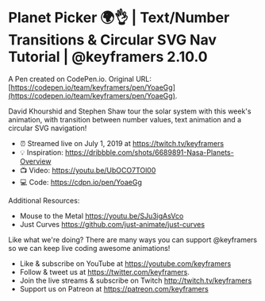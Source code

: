 # Planet Picker 🌍👌 | Text/Number Transitions & Circular SVG Nav Tutorial | @keyframers 2.10.0

A Pen created on CodePen.io. Original URL: [https://codepen.io/team/keyframers/pen/YoaeGg](https://codepen.io/team/keyframers/pen/YoaeGg).

David Khourshid and Stephen Shaw tour the solar system with this week's animation, with transition between number values, text animation and a circular SVG navigation!

* ⏰ Streamed live on July 1, 2019 at https://twitch.tv/keyframers
* 💡 Inspiration: https://dribbble.com/shots/6689891-Nasa-Planets-Overview
* 📺 Video: https://youtu.be/UbOCO7TOl00
* 💻 Code: https://cdpn.io/pen/YoaeGg

Additional Resources:

* Mouse to the Metal https://youtu.be/SJu3igAsVco
* Just Curves https://github.com/just-animate/just-curves

Like what we're doing? There are many ways you can support @keyframers so we can keep live coding awesome animations!

* Like & subscribe on YouTube at https://youtube.com/keyframers
* Follow & tweet us at https://twitter.com/keyframers.
* Join the live streams & subscribe on Twitch http://twitch.tv/keyframers 
* Support us on Patreon at https://patreon.com/keyframers 
